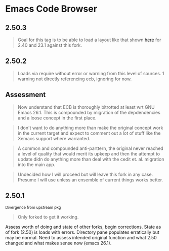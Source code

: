 # Emacs Code Browser


## 2.50.3

> Goal for this tag is to be able to load a layout like that shown
> [here](http://ecb.sourceforge.net/screenshots/index.html) for 2.40 and 23.1 against this fork.


## 2.50.2

> Loads via require without error or warning from this level of sources.
> 1 warning not directly referencing ecb, ignoring for now.

## Assessment

> Now understand that ECB is thoroughly bitrotted at least wrt GNU Emacs 26.1.
> This is compounded by migration of the depdendencies and a loose concept in
> the first place.

> I don't want to do anything more than make the original concept work in 
> the current target and expect to comment out a lot of stuff like the Xemacs
> support where warranted.

> A common and compounded anti-parttern, the original never reached a level
> of quality that would merit its upkeep and then the attempt to update didn
> do anything more than deal with the cedit et. al. migration into the main
> app.

> Undecided how I will proceed but will leave this fork in any case. Presume
> I will use unless an ensemble of current things works better.

## 2.50.1
<span style="font-size: 12px">Divergence from upstream pkg</span>

> Only forked to get it working.
   
  Assess worth of doing and state of other forks, begin corrections.
  State as of fork (2.50) is loads with errors. 
  Directory pane populates erratically but may be normal.
  Need to assess intended original function and what 2.50 changed
  and what makes sense now (emacs 26.1).



